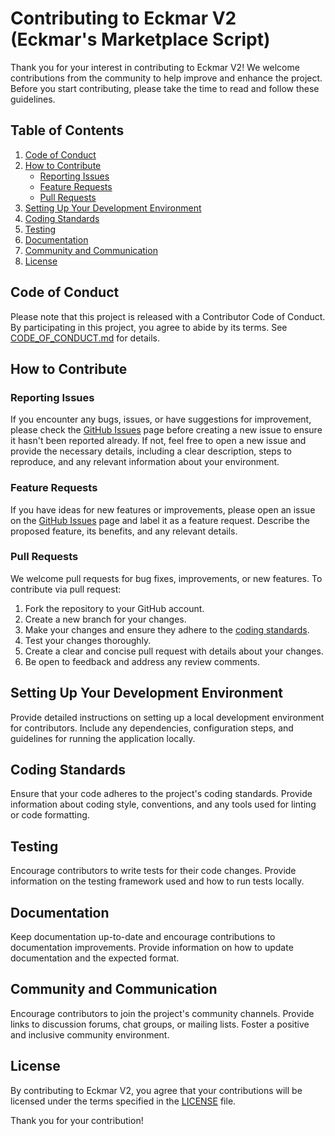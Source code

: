 # Contributing to Eckmar V2 (Eckmar's Marketplace Script)

Thank you for your interest in contributing to Eckmar V2! We welcome contributions from the community to help improve and enhance the project. Before you start contributing, please take the time to read and follow these guidelines.

## Table of Contents

1. [Code of Conduct](#code-of-conduct)
2. [How to Contribute](#how-to-contribute)
   - [Reporting Issues](#reporting-issues)
   - [Feature Requests](#feature-requests)
   - [Pull Requests](#pull-requests)
3. [Setting Up Your Development Environment](#setting-up-your-development-environment)
4. [Coding Standards](#coding-standards)
5. [Testing](#testing)
6. [Documentation](#documentation)
7. [Community and Communication](#community-and-communication)
8. [License](#license)

## Code of Conduct

Please note that this project is released with a Contributor Code of Conduct. By participating in this project, you agree to abide by its terms. See [CODE_OF_CONDUCT.md](CODE_OF_CONDUCT.md) for details.

## How to Contribute

### Reporting Issues

If you encounter any bugs, issues, or have suggestions for improvement, please check the [GitHub Issues](https://github.com/yourusername/eckmar-v2/issues) page before creating a new issue to ensure it hasn't been reported already. If not, feel free to open a new issue and provide the necessary details, including a clear description, steps to reproduce, and any relevant information about your environment.

### Feature Requests

If you have ideas for new features or improvements, please open an issue on the [GitHub Issues](https://github.com/yourusername/eckmar-v2/issues) page and label it as a feature request. Describe the proposed feature, its benefits, and any relevant details.

### Pull Requests

We welcome pull requests for bug fixes, improvements, or new features. To contribute via pull request:

1. Fork the repository to your GitHub account.
2. Create a new branch for your changes.
3. Make your changes and ensure they adhere to the [coding standards](#coding-standards).
4. Test your changes thoroughly.
5. Create a clear and concise pull request with details about your changes.
6. Be open to feedback and address any review comments.

## Setting Up Your Development Environment

Provide detailed instructions on setting up a local development environment for contributors. Include any dependencies, configuration steps, and guidelines for running the application locally.

## Coding Standards

Ensure that your code adheres to the project's coding standards. Provide information about coding style, conventions, and any tools used for linting or code formatting.

## Testing

Encourage contributors to write tests for their code changes. Provide information on the testing framework used and how to run tests locally.

## Documentation

Keep documentation up-to-date and encourage contributions to documentation improvements. Provide information on how to update documentation and the expected format.

## Community and Communication

Encourage contributors to join the project's community channels. Provide links to discussion forums, chat groups, or mailing lists. Foster a positive and inclusive community environment.

## License

By contributing to Eckmar V2, you agree that your contributions will be licensed under the terms specified in the [LICENSE](LICENSE) file.

Thank you for your contribution!
